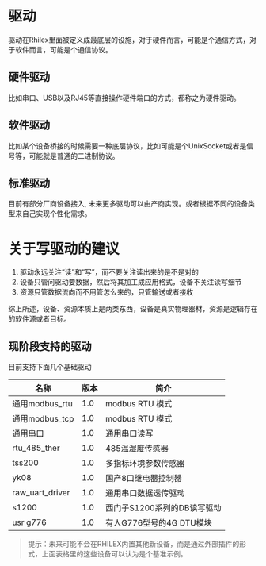 # 驱动

驱动在Rhilex里面被定义成最底层的设施，对于硬件而言，可能是个通信方式，对于软件而言，可能是个通信协议。

## 硬件驱动

比如串口、USB以及RJ45等直接操作硬件端口的方式，都称之为硬件驱动。

## 软件驱动

比如某个设备桥接的时候需要一种底层协议，比如可能是个UnixSocket或者是信号等，可能就是普通的二进制协议。

## 标准驱动

目前有部分厂商设备接入, 未来更多驱动可以由产商实现。或者根据不同的设备类型来自己实现个性化需求。

# 关于写驱动的建议

1. 驱动永远关注“读”和“写”，而不要关注读出来的是不是对的
2. 设备只管问驱动要数据，然后将其加工成应用格式，设备不关注读写细节
3. 资源只管数据流向而不用管怎么来的，只管输送或者接收

综上所述，设备、资源本质上是两类东西，设备是真实物理器材，资源是逻辑存在的软件源或者目标。

## 现阶段支持的驱动

目前支持下面几个基础驱动

| 名称            | 版本 | 简介                        |
| --------------- | ---- | --------------------------- |
| 通用modbus_rtu  | 1.0  | modbus RTU 模式             |
| 通用modbus_tcp  | 1.0  | modbus RTU 模式             |
| 通用串口        | 1.0  | 通用串口读写                |
| rtu_485_ther    | 1.0  | 485温湿度传感器             |
| tss200          | 1.0  | 多指标环境参数传感器        |
| yk08            | 1.0  | 国产8口继电器控制器         |
| raw_uart_driver | 1.0  | 通用串口数据透传驱动        |
| s1200           | 1.0  | 西门子S1200系列的DB读写驱动 |
| usr g776        | 1.0  | 有人G776型号的4G DTU模块    |

> 提示：未来可能不会在RHILEX内置其他新设备，而是通过外部插件的形式，上面表格里的这些设备可以认为是个基准示例。